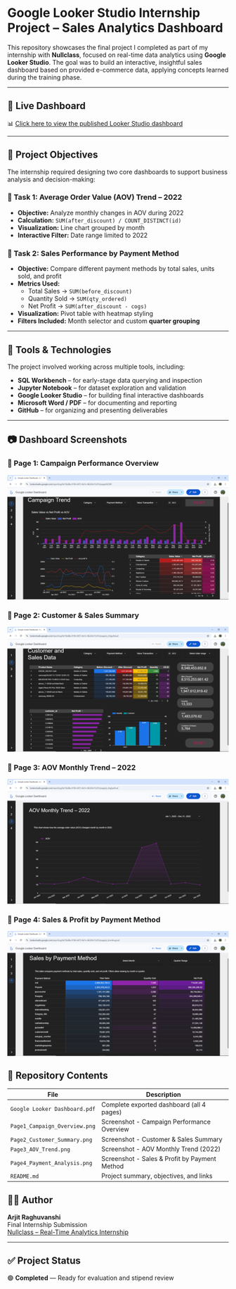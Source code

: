 # Google Looker Studio Internship Project – Sales Analytics Dashboard

This repository showcases the final project I completed as part of my internship with **Nullclass**, focused on real-time data analytics using **Google Looker Studio**. 
The goal was to build an interactive, insightful sales dashboard based on provided e-commerce data, applying concepts learned during the training phase.

---

## 🔗 Live Dashboard

📊 [Click here to view the published Looker Studio dashboard](https://lookerstudio.google.com/reporting/4e15bd8a-9196-4473-8e7e-462d3e15c97e)

---

## 📌 Project Objectives

The internship required designing two core dashboards to support business analysis and decision-making:

### 🧩 Task 1: Average Order Value (AOV) Trend – 2022

- **Objective:** Analyze monthly changes in AOV during 2022
- **Calculation:** `SUM(after_discount) / COUNT_DISTINCT(id)`
- **Visualization:** Line chart grouped by month
- **Interactive Filter:** Date range limited to 2022

### 🧩 Task 2: Sales Performance by Payment Method

- **Objective:** Compare different payment methods by total sales, units sold, and profit
- **Metrics Used:**
  - Total Sales → `SUM(before_discount)`
  - Quantity Sold → `SUM(qty_ordered)`
  - Net Profit → `SUM(after_discount - cogs)`
- **Visualization:** Pivot table with heatmap styling
- **Filters Included:** Month selector and custom **quarter grouping**

---

## 🧰 Tools & Technologies

The project involved working across multiple tools, including:

- **SQL Workbench** – for early-stage data querying and inspection
- **Jupyter Notebook** – for dataset exploration and validation
- **Google Looker Studio** – for building final interactive dashboards
- **Microsoft Word / PDF** – for documenting and reporting
- **GitHub** – for organizing and presenting deliverables

---

## 📷 Dashboard Screenshots

### 🔹 Page 1: Campaign Performance Overview  
![Page 1](Page1_Campaign_Overview.png)

### 🔹 Page 2: Customer & Sales Summary  
![Page 2](Page2_Customer_Summary.png)

### 🔹 Page 3: AOV Monthly Trend – 2022  
![Page 3](Page3_AOV_Trend.png)

### 🔹 Page 4: Sales & Profit by Payment Method  
![Page 4](Page4_Payment_Analysis.png)


## 📁 Repository Contents

| File                         | Description                                     |
|------------------------------|-------------------------------------------------|
| `Google Looker Dashboard.pdf` | Complete exported dashboard (all 4 pages)      |
| `Page1_Campaign_Overview.png` | Screenshot - Campaign Performance Overview    |
| `Page2_Customer_Summary.png`  | Screenshot - Customer & Sales Summary         |
| `Page3_AOV_Trend.png`         | Screenshot - AOV Monthly Trend (2022)          |
| `Page4_Payment_Analysis.png`  | Screenshot - Sales & Profit by Payment Method |
| `README.md`                  | Project summary, objectives, and links         |


## 👨‍💼 Author

**Arjit Raghuvanshi**  
Final Internship Submission  
[Nullclass – Real-Time Analytics Internship](https://nullclass.com)

---

## ✅ Project Status

🟢 **Completed** — Ready for evaluation and stipend review
